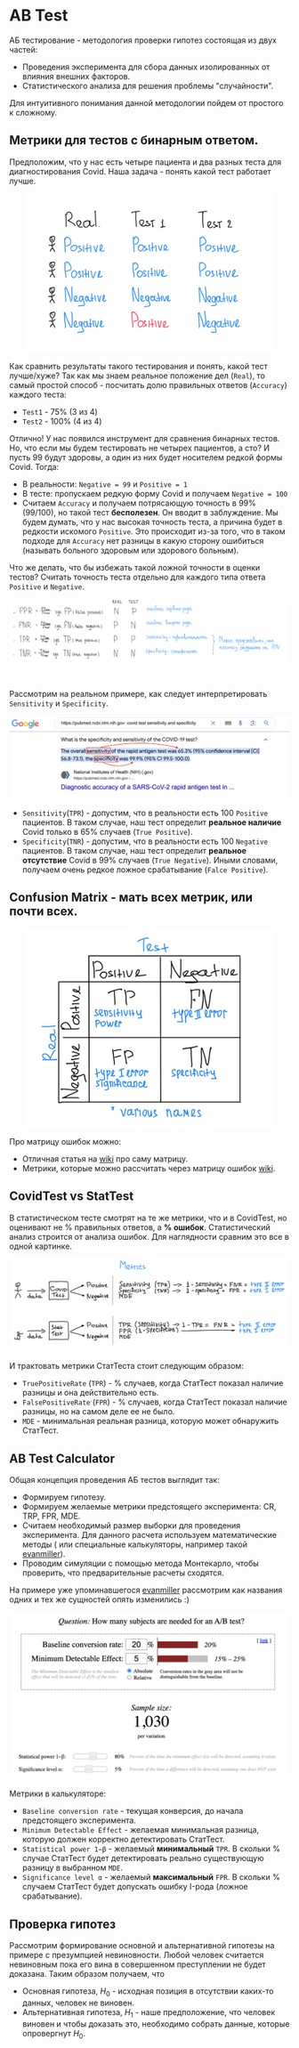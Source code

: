 # AB Test

АБ тестирование - методология проверки гипотез состоящая из двух частей:

- Проведения эксперимента для сбора данных изолированных от влияния внешних факторов.
- Статистического анализа для решения проблемы "случайности".

Для интуитивного понимания данной методологии пойдем от простого к сложному.

## Метрики для тестов с бинарным ответом.

Предположим, что у нас есть четыре пациента и два разных теста для диагностирования Covid.
Наша задача - понять какой тест работает лучше.

<p align="center">
  <img src="source/img/001.png" width="450">
</p>

Как сравнить результаты такого тестирования и понять, какой тест лучше/хуже? Так как мы знаем реальное положение
дел (`Real`), то самый простой способ - посчитать долю правильных ответов (`Accuracy`) каждого теста:

- `Test1` - 75% (3 из 4)
- `Test2` - 100% (4 из 4)

Отлично! У нас появился инструмент для сравнения бинарных тестов. Но, что если мы будем тестировать не четырех
пациентов, а сто? И пусть 99 будут здоровы, а один из них будет носителем редкой формы Covid. Тогда:

- В реальности: `Negative = 99` и `Positive = 1`
- В тесте: пропускаем редкую форму Covid и получаем `Negative = 100`
- Считаем `Accuracy` и получаем потрясающую точность в 99% (99/100), но такой тест __бесполезен__. Он вводит в
  заблуждение. Мы будем думать, что у нас высокая точность теста, а причина будет в
  редкости искомого `Positive`. Это происходит из-за того, что в таком подходе для `Accuracy` нет разницы в какую
  сторону ошибиться (называть больного здоровым или здорового больным).

Что же делать, что бы избежать такой ложной точности в оценки тестов? Считать точность теста отдельно для каждого типа
ответа `Positive` и `Negative`.

<p align="center">
  <img src="source/img/002.png">
</p>


<br>

Рассмотрим на реальном примере, как следует интерпретировать `Sensitivity` и `Specificity`.
<p align="center">
  <img src="source/img/003.png">
</p>

- `Sensitivity`(`TPR`) - допустим, что в реальности есть 100 `Positive` пациентов. В таком случае, наш тест определит
  __реальное наличие__ Covid только в 65% случаев (`True Positive`).
- `Specificity`(`TNR`) - допустим, что в реальности есть 100 `Negative` пациентов. В таком случае, наш тест определит
  __реальное отсутствие__ Covid в 99% случаев (`True Negative`). Иными словами, получаем
  очень редкое ложное срабатывание (`Falce Positive`).

## Confusion Matrix - мать всех метрик, или почти всех.

<p align="center">
  <img src="source/img/004.png" width="450">
</p>

Про матрицу ошибок можно:

- Отличная статья на [wiki](https://en.wikipedia.org/wiki/Confusion_matrix) про саму матрицу.
- Метрики, которые можно рассчитать через матрицу
  ошибок [wiki](https://en.wikipedia.org/wiki/Template:Confusion_matrix_terms/sandbox).

## CovidTest vs StatTest

В статистическом тесте смотрят на те же метрики, что и в CovidTest, но оценивают не % правильных ответов,
а __% ошибок__.
Статистический анализ строится от анализа ошибок. Для наглядности сравним это все в одной картинке.

<p align="center">
  <img src="source/img/005.png">
</p>

И трактовать метрики СтатТеста стоит следующим образом:

- `TruePositiveRate` (`TPR`) - % случаев, когда СтатТест показал наличие разницы и она действительно есть.
- `FalsePositiveRate` (`FPR`) - % случаев, когда СтатТест показал наличие разницы, но на самом деле ее не было.
- `MDE` - минимальная реальная разница, которую может обнаружить СтатТест.

## AB Test Calculator

Общая концепция проведения АБ тестов выглядит так:

- Формируем гипотезу.
- Формируем желаемые метрики предстоящего эксперимента: CR, TRP, FPR, MDE.
- Считаем необходимый размер выборки для проведения эксперимента. Для данного расчета используем математические методы (
  или специальные калькуляторы, например такой [evanmiller](https://www.evanmiller.org/ab-testing/)).
- Проводим симуляции с помощью метода Монтекарло, чтобы проверить, что предварительные расчеты сходятся.

На примере уже упоминавшегося [evanmiller](https://www.evanmiller.org/ab-testing/) рассмотрим как названия одних и тех
же сущностей опять изменились :)

<p align="center">
  <img src="source/img/006.png" width="600">
</p>

Метрики в калькуляторе:

- `Baseline conversion rate` - текущая конверсия, до начала предстоящего эксперимента.
- `Minimum Detectable Effect` - желаемая минимальная разница, которую должен корректно детектировать СтатТест.
- `Statistical power 1−β` - желаемый __минимальный__ `TPR`. В скольки % случае СтатТест будет детектировать реально
  существующую разницу в выбранном `MDE`.
- `Significance level α` - желаемый __максимальный__ `FPR`. В скольки % случаем СтатТест будет допускать ошибку I-рода
  (ложное срабатывание).

## Проверка гипотез

Рассмотрим формирование основной и альтернативной гипотезы на примере с презумпцией невиновности. Любой человек
считается невиновным пока его вина в совершенном преступлении не будет доказана. Таким образом получаем, что

- Основная гипотеза, $H_{0}$ - исходная позиция в отсутствии каких-то данных, человек не виновен.
- Альтернативная гипотеза, $H_{1}$ - наше предположение, что человек виновен и чтобы доказать это, необходимо собрать
  данные, которые опровергнут $H_{0}$.  